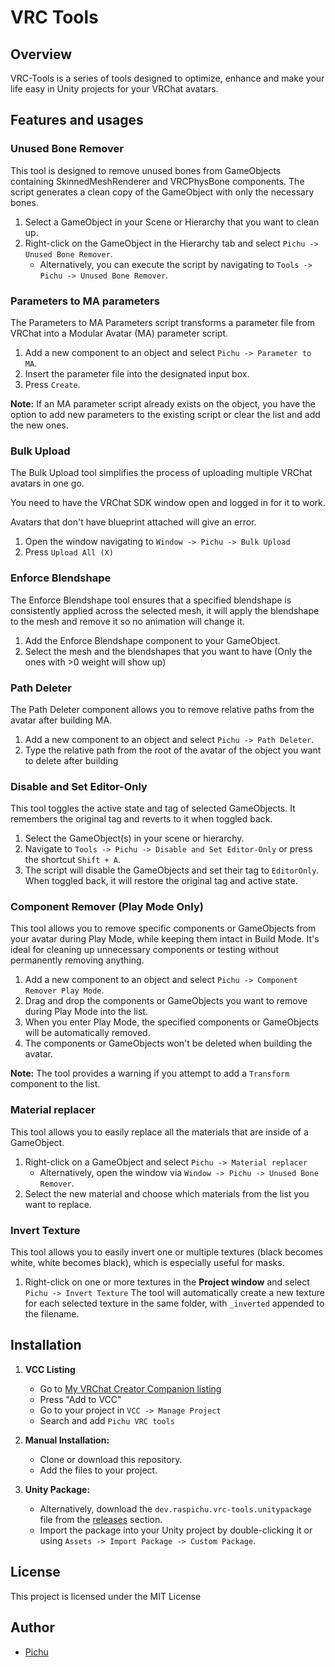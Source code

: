 # VRC Tools

## Overview

VRC-Tools is a series of tools designed to optimize, enhance and make your life easy in Unity projects for your VRChat avatars.


## Features and usages

### Unused Bone Remover

This tool is designed to remove unused bones from GameObjects containing SkinnedMeshRenderer and VRCPhysBone components.
The script generates a clean copy of the GameObject with only the necessary bones.

1. Select a GameObject in your Scene or Hierarchy that you want to clean up.
2. Right-click on the GameObject in the Hierarchy tab and select `Pichu -> Unused Bone Remover`.
   - Alternatively, you can execute the script by navigating to `Tools -> Pichu -> Unused Bone Remover`.

### Parameters to MA parameters

The Parameters to MA Parameters script transforms a parameter file from VRChat into a Modular Avatar (MA) parameter script.

1. Add a new component to an object and select `Pichu -> Parameter to MA`.
2. Insert the parameter file into the designated input box.
3. Press `Create`.

**Note:** If an MA parameter script already exists on the object, you have the option to add new parameters to the existing script or clear the list and add the new ones.

### Bulk Upload

The Bulk Upload tool simplifies the process of uploading multiple VRChat avatars in one go.

You need to have the VRChat SDK window open and logged in for it to work.

Avatars that don't have blueprint attached will give an error.

1. Open the window navigating to `Window -> Pichu -> Bulk Upload`
2. Press `Upload All (X)`

### Enforce Blendshape
The Enforce Blendshape tool ensures that a specified blendshape is consistently applied across the selected mesh, it will apply the blendshape to the mesh and remove it so no animation will change it.

1. Add the Enforce Blendshape component to your GameObject.
2. Select the mesh and the blendshapes that you want to have (Only the ones with >0 weight will show up)

### Path Deleter
The Path Deleter component allows you to remove relative paths from the avatar after building MA.

1. Add a new component to an object and select `Pichu -> Path Deleter`.
2. Type the relative path from the root of the avatar of the object you want to delete after building

### Disable and Set Editor-Only

This tool toggles the active state and tag of selected GameObjects. It remembers the original tag and reverts to it when toggled back.

1. Select the GameObject(s) in your scene or hierarchy.
2. Navigate to `Tools -> Pichu -> Disable and Set Editor-Only` or press the shortcut `Shift + A`.
3. The script will disable the GameObjects and set their tag to `EditorOnly`. When toggled back, it will restore the original tag and active state.

### Component Remover (Play Mode Only)

This tool allows you to remove specific components or GameObjects from your avatar during Play Mode, while keeping them intact in Build Mode. It's ideal for cleaning up unnecessary components or testing without permanently removing anything.

1. Add a new component to an object and select `Pichu -> Component Remover Play Mode`.
2. Drag and drop the components or GameObjects you want to remove during Play Mode into the list.
3. When you enter Play Mode, the specified components or GameObjects will be automatically removed.
4. The components or GameObjects won't be deleted when building the avatar.

**Note:** The tool provides a warning if you attempt to add a `Transform` component to the list.

### Material replacer

This tool allows you to easily replace all the materials that are inside of a GameObject.
1. Right-click on a GameObject and select `Pichu -> Material replacer`
   - Alternatively, open the window via `Window -> Pichu -> Unused Bone Remover`.
2. Select the new material and choose which materials from the list you want to replace.

### Invert Texture

This tool allows you to easily invert one or multiple textures (black becomes white, white becomes black), which is especially useful for masks.

1. Right-click on one or more textures in the **Project window** and select `Pichu -> Invert Texture`
The tool will automatically create a new texture for each selected texture in the same folder, with `_inverted` appended to the filename.




## Installation
1. **VCC Listing**
   - Go to [My VRChat Creator Companion listing](https://raspichu.github.io/vpm-listing/)
   - Press "Add to VCC"
   - Go to your project in `VCC -> Manage Project`
   - Search and add `Pichu VRC tools`
     
2. **Manual Installation:**
   - Clone or download this repository.
   - Add the files to your project.

3. **Unity Package:**
   - Alternatively, download the `dev.raspichu.vrc-tools.unitypackage` file from the [releases](https://github.com/raspichu/VRC-Tools/releases) section.
   - Import the package into your Unity project by double-clicking it or using `Assets -> Import Package -> Custom Package`.

## License

This project is licensed under the MIT License

## Author

- [Pichu](https://github.com/raspichu)
